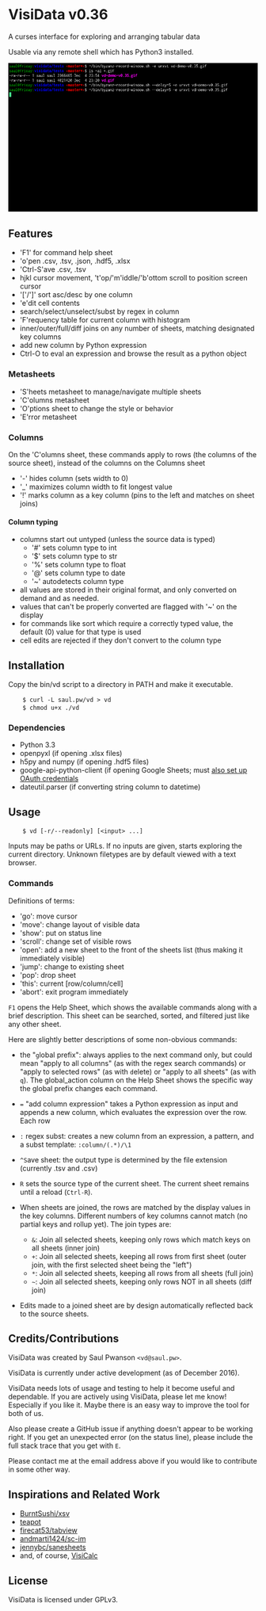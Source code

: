 # VisiData v0.36

A curses interface for exploring and arranging tabular data

Usable via any remote shell which has Python3 installed.

![VisiData silent demo](screenshot.gif "VisiData Screenshot")

## Features
- 'F1' for command help sheet
- 'o'pen .csv, .tsv, .json, .hdf5, .xlsx
- 'Ctrl-S'ave .csv, .tsv
- hjkl cursor movement, 't'op/'m'iddle/'b'ottom scroll to position screen cursor
- '['/']' sort asc/desc by one column
- 'e'dit cell contents
- search/select/unselect/subst by regex in column
- 'F'requency table for current column with histogram
- inner/outer/full/diff joins on any number of sheets, matching designated key columns
- add new column by Python expression
- Ctrl-O to eval an expression and browse the result as a python object

### Metasheets

- 'S'heets metasheet to manage/navigate multiple sheets
- 'C'olumns metasheet
- 'O'ptions sheet to change the style or behavior
- 'E'rror metasheet

### Columns

On the 'C'olumns sheet, these commands apply to rows (the columns of the source sheet), instead of the columns on the Columns sheet

- '-' hides column (sets width to 0)
- '\_' maximizes column width to fit longest value
- '!' marks column as a key column (pins to the left and matches on sheet joins)

#### Column typing

- columns start out untyped (unless the source data is typed)
   - '#' sets column type to int
   - '$' sets column type to str
   - '%' sets column type to float
   - '@' sets column type to date
   - '~' autodetects column type
- all values are stored in their original format, and only converted on demand and as needed.
- values that can't be properly converted are flagged with '~' on the display
- for commands like sort which require a correctly typed value, the default (0) value for that type is used
- cell edits are rejected if they don't convert to the column type

## Installation

Copy the bin/vd script to a directory in PATH and make it executable.

        $ curl -L saul.pw/vd > vd
        $ chmod u+x ./vd

### Dependencies

- Python 3.3
- openpyxl (if opening .xlsx files)
- h5py and numpy (if opening .hdf5 files)
- google-api-python-client (if opening Google Sheets; must [also set up OAuth credentials](https://developers.google.com/sheets/quickstart/python)
- dateutil.parser (if converting string column to datetime)

## Usage

        $ vd [-r/--readonly] [<input> ...]

Inputs may be paths or URLs.  If no inputs are given, starts exploring the
current directory.  Unknown filetypes are by default viewed with a text
browser.

### Commands

Definitions of terms:

- 'go': move cursor
- 'move': change layout of visible data
- 'show': put on status line
- 'scroll': change set of visible rows
- 'open': add a new sheet to the front of the sheets list (thus making it immediately visible)
- 'jump': change to existing sheet
- 'pop': drop sheet
- 'this': current [row/column/cell]
- 'abort': exit program immediately

`F1` opens the Help Sheet, which shows the available commands along with a brief description.
This sheet can be searched, sorted, and filtered just like any other sheet.

Here are slightly better descriptions of some non-obvious commands:

- the "`g`lobal prefix": always applies to the next command only, but could mean "apply to all columns" (as with the regex search commands) or "apply to selected rows" (as with `d`elete) or "apply to all sheets" (as with `q`).
The global\_action column on the Help Sheet shows the specific way the global prefix changes each command.

- `=` "add column expression" takes a Python expression as input and appends a new column, which evaluates the
expression over the row.  Each row

- `:` regex subst: creates a new column from an expression, a pattern, and a subst template: `:column/(.*)/\1`

- `^S`ave sheet: the output type is determined by the file extension (currently .tsv and .csv)

- `R` sets the source type of the current sheet.  The current sheet remains until a reload (`Ctrl-R`).

- When sheets are joined, the rows are matched by the display values in the key columns.  Different numbers of key columns cannot match (no partial keys and rollup yet).  The join types are:
    - `&`: Join all selected sheets, keeping only rows which match keys on all sheets (inner join)
    - `+`: Join all selected sheets, keeping all rows from first sheet (outer join, with the first selected sheet being the "left")
    - `*`: Join all selected sheets, keeping all rows from all sheets (full join)
    - `~`: Join all selected sheets, keeping only rows NOT in all sheets (diff join)

- Edits made to a joined sheet are by design automatically reflected back to the source sheets.

## Credits/Contributions

VisiData was created by Saul Pwanson `<vd@saul.pw>`.

VisiData is currently under active development (as of December 2016).

VisiData needs lots of usage and testing to help it become useful and dependable.  If you are actively using VisiData, please let me know!  Especially if you like it.  Maybe there is an easy way to improve the tool for both of us.

Also please create a GitHub issue if anything doesn't appear to be working right.
If you get an unexpected error (on the status line), please include the full stack trace that you get with `E`.

Please contact me at the email address above if you would like to contribute in some other way.

## Inspirations and Related Work

- [BurntSushi/xsv](https://github.com/BurntSushi/xsv)
- [teapot](https://www.syntax-k.de/projekte/teapot/)
- [firecat53/tabview](https://github.com/firecat53/tabview)
- [andmarti1424/sc-im](https://github.com/andmarti1424/sc-im)
- [jennybc/sanesheets](https://github.com/jennybc/sanesheets)
- and, of course, [VisiCalc](http://danbricklin.com/visicalc.htm)

## License

VisiData is licensed under GPLv3.

